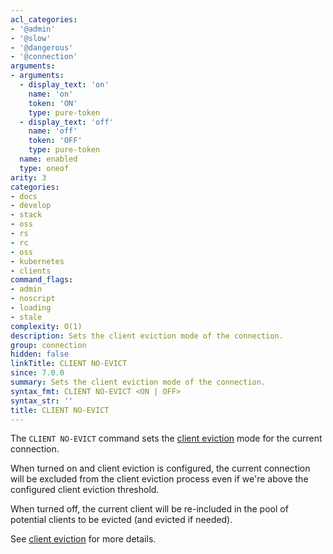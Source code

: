 ```yaml
---
acl_categories:
- '@admin'
- '@slow'
- '@dangerous'
- '@connection'
arguments:
- arguments:
  - display_text: 'on'
    name: 'on'
    token: 'ON'
    type: pure-token
  - display_text: 'off'
    name: 'off'
    token: 'OFF'
    type: pure-token
  name: enabled
  type: oneof
arity: 3
categories:
- docs
- develop
- stack
- oss
- rs
- rc
- oss
- kubernetes
- clients
command_flags:
- admin
- noscript
- loading
- stale
complexity: O(1)
description: Sets the client eviction mode of the connection.
group: connection
hidden: false
linkTitle: CLIENT NO-EVICT
since: 7.0.0
summary: Sets the client eviction mode of the connection.
syntax_fmt: CLIENT NO-EVICT <ON | OFF>
syntax_str: ''
title: CLIENT NO-EVICT
---
```

The `CLIENT NO-EVICT` command sets the [client eviction](/topics/clients#client-eviction) mode for the current connection.

When turned on and client eviction is configured, the current connection will be excluded from the client eviction process even if we're above the configured client eviction threshold.

When turned off, the current client will be re-included in the pool of potential clients to be evicted (and evicted if needed).

See [client eviction](/topics/clients#client-eviction) for more details.
